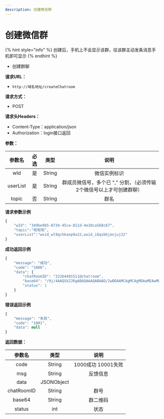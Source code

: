 ```yaml
---
description: 创建微信群
---
```


# 创建微信群

{% hint style="info" %}
创建后，手机上不会显示该群，往该群主动发条消息手机即可显示
{% endhint %}

* 创建群聊

**请求URL：**

* `http://域名地址/createChatroom`

**请求方式：**

* POST 

**请求头Headers：**

* Content-Type：application/json
* Authorization：login接口返回

**参数：**

| 参数名 | 必选 | 类型 | 说明 |
| :---: | :---: | :---: | :---: |
| wId | 是 | String | 微信实例标识 |
| userList | 是 | String | 群成员微信号，多个已 "," 分割，（必须传输2个微信号以上才可创建群聊） |
| topic | 否 | String | 群名 |

**请求参数示例**

```javascript
{
    "wId": "349be9b5-8734-45ce-811d-4e10ca568c67",
    "topic":"啦啦啦",
    "userList":"wxid_wl9qchkanp9u22,wxid_i6qsbbjenjuj22"
}
```

**成功返回示例**

```javascript
{
    "message": "成功",
    "code": "1000",
    "data": {
        "chatRoomID": "22264491511@chatroom",
        "base64": "/9j/4AAQSkZJRgABAQAAAQABAAD/2wBDAAMCAgMCAgMDAwMEAwMEBQgFBQQEBQoHBwYIDAoMDAsKCwsNDhIQDQ4RDgsLEBYQERMUFRUVDA8XGBYUGBIUFRT/2wBDAQMEBAUEBQkFBQkUDQsNFBQUFBQUFBQUFBQUFBQUFBQUFBQUFBQUFBQUFBQUFBQUFBQUFBQUFBQUFBQUFBQUFBT/wAARCACLAIsDASIAAhEBAxEB/8QAHwAAAQUBXXXXXXXXXbSac8Uif8ATeM5/Jq9Zoo/s+l3f4f5DeYVX0X4/wCZw/hrQdTstXtprixEUYZ97mRSQCrY6H1IruKKK7KVJUY8sThq1XWlzSR//9k=",
        "status": 1
    }
}
```

**错误返回示例**

```javascript
{
    "message": "失败",
    "code": "1001",
    "data": null
}
```

**返回数据：**

| 参数名 | 类型 | 说明 |
| :---: | :---: | :---: |
| code | String | 1000成功  10001失败 |
| msg | String | 反馈信息 |
| data | JSONObject |  |
| chatRoomID | String | 群号 |
| base64 | String | 群二维码 |
| status | int | 状态 |

